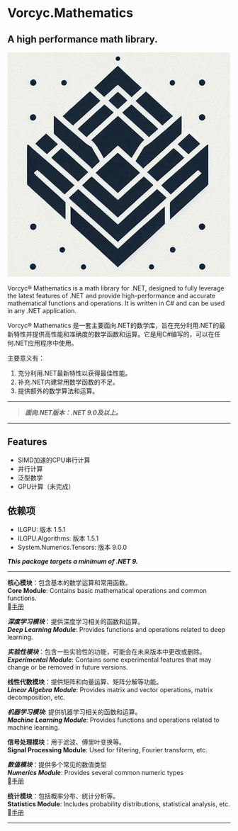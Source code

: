 ﻿# Vorcyc.Mathematics

## A high performance math library.

![VMath logo](logos/logo1.png "logo")

Vorcyc® Mathematics is a math library for .NET, designed to fully leverage the latest features of .NET and provide high-performance and accurate mathematical functions and operations. It is written in C# and can be used in any .NET application.

Vorcyc® Mathematics 是一套主要面向.NET的数学库，旨在充分利用.NET的最新特性并提供高性能和准确度的数学函数和运算。它是用C#编写的，可以在任何.NET应用程序中使用。

主要意义有：
1. 充分利用.NET最新特性以获得最佳性能。
2. 补充.NET内建常用数学函数的不足。
3. 提供额外的数学算法和运算。

---
  
>***面向.NET版本：.NET 9.0及以上。***

---


## Features
- SIMD加速的CPU串行计算
- 并行计算
- 泛型数学
- GPU计算（未完成）



## 依赖项
- ILGPU: 版本 1.5.1  
- ILGPU.Algorithms: 版本 1.5.1  
- System.Numerics.Tensors: 版本 9.0.0  


***This package targets a minimum of .NET 9.***

---

**核心模块**：包含基本的数学运算和常用函数。  
**Core Module**: Contains basic mathematical operations and common functions.  
:blue_book:[手册](Module_Core.md)

***深度学习模块***：提供深度学习相关的函数和运算。   
***Deep Learning Module***: Provides functions and operations related to deep learning.


***实验性模块***：包含一些实验性的功能，可能会在未来版本中更改或删除。  
***Experimental Module***: Contains some experimental features that may change or be removed in future versions.


**线性代数模块**：提供矩阵和向量运算、矩阵分解等功能。   
***Linear Algebra Module***: Provides matrix and vector operations, matrix decomposition, etc.


***机器学习模块***: 提供机器学习相关的函数和运算。  
***Machine Learning Module***: Provides functions and operations related to machine learning.

**信号处理模块**：用于滤波、傅里叶变换等。  
**Signal Processing Module**: Used for filtering, Fourier transform, etc.


***数值模块***：提供多个常见的数值类型   
***Numerics Module***: Provides several common numeric types  
:blue_book:[手册](Module_Numerics.md)


**统计模块**：包括概率分布、统计分析等。  
**Statistics Module**: Includes probability distributions, statistical analysis, etc.  
:blue_book:[手册](Module_Statistics.md)


---
